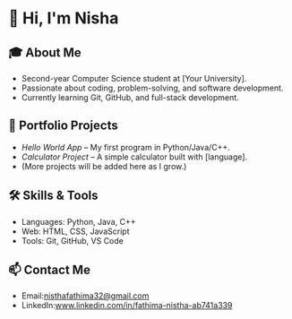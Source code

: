 # 👋 Hi, I'm Nisha

## 🎓 About Me
- Second-year Computer Science student at [Your University].
- Passionate about coding, problem-solving, and software development.
- Currently learning Git, GitHub, and full-stack development.

## 📂 Portfolio Projects
- *Hello World App* – My first program in Python/Java/C++.
- *Calculator Project* – A simple calculator built with [language].
- (More projects will be added here as I grow.)

## 🛠 Skills & Tools
- Languages: Python, Java, C++
- Web: HTML, CSS, JavaScript
- Tools: Git, GitHub, VS Code

## 📫 Contact Me
- Email:nisthafathima32@gmail.com
- LinkedIn:www.linkedin.com/in/fathima-nistha-ab741a339 
